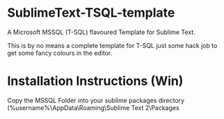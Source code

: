 SublimeText-TSQL-template
=========================

A Microsoft MSSQL (T-SQL) flavoured Template for Sublime Text.

This is by no means a complete template for T-SQL just some hack job to get some fancy colours in the editor.


Installation Instructions (Win)
===============================

Copy the MSSQL Folder into your sublime packages directory (%username%\AppData\Roaming\Sublime Text 2\Packages
